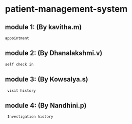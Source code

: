 # patient-management-system
## module 1: (By kavitha.m) 
    appointment
## module 2: (By Dhanalakshmi.v)
    self check in
## module 3: (By Kowsalya.s)  
     visit history
## module 4:  (By Nandhini.p)
     Investigation history
     
